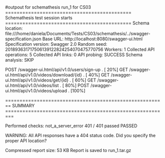 #outpout for schemathesis run_1 for CS03
============================================ Schemathesis test session starts ============================================
Schema location: file:///home/daniela/Documents/Tests/CS03/schemathesis/../swagger-specification.json
Base URL: http://localhost:8080/swagger-ui.html
Specification version: Swagger 2.0
Random seed: 201893631717506139122824254070475770756
Workers: 1
Collected API operations: 5
Collected API links: 0
API probing: SUCCESS
Schema analysis: SKIP

POST /swagger-ui.html/api/v1.0/users/sign-up .                                                                      [ 20%]
GET /swagger-ui.html/api/v1.0/videos/download/{id} .                                                                [ 40%]
GET /swagger-ui.html/api/v1.0/videos/get/{id} .                                                                     [ 60%]
GET /swagger-ui.html/api/v1.0/videos/list .                                                                         [ 80%]
POST /swagger-ui.html/api/v1.0/videos/upload .                                                                      [100%]

======================================================== SUMMARY =========================================================

Performed checks:
    not_a_server_error                    401 / 401 passed          PASSED 

WARNING: All API responses have a 404 status code. Did you specify the proper API location?

Compressed report size: 53 KB
Report is saved to run_1.tar.gz


